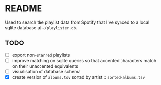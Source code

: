 # README

Used to search the playlist data from Spotify that I've synced to a local sqlite database at `~/playlister.db`.

## TODO

- [ ] export non-`starred` playlists
- [ ] improve matching on sqlite queries so that accented characters match on their unaccented equivalents
- [ ] visualisation of database schema
- [x] create version of `albums.tsv` sorted by artist :: `sorted-albums.tsv`
